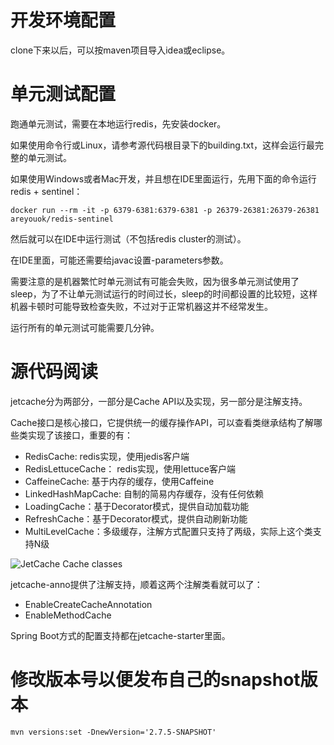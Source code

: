 # 开发环境配置
clone下来以后，可以按maven项目导入idea或eclipse。


# 单元测试配置
跑通单元测试，需要在本地运行redis，先安装docker。

如果使用命令行或Linux，请参考源代码根目录下的building.txt，这样会运行最完整的单元测试。

如果使用Windows或者Mac开发，并且想在IDE里面运行，先用下面的命令运行redis + sentinel：
```
docker run --rm -it -p 6379-6381:6379-6381 -p 26379-26381:26379-26381 areyouok/redis-sentinel
```
然后就可以在IDE中运行测试（不包括redis cluster的测试）。

在IDE里面，可能还需要给javac设置-parameters参数。

需要注意的是机器繁忙时单元测试有可能会失败，因为很多单元测试使用了sleep，为了不让单元测试运行的时间过长，sleep的时间都设置的比较短，这样机器卡顿时可能导致检查失败，不过对于正常机器这并不经常发生。

运行所有的单元测试可能需要几分钟。

# 源代码阅读
jetcache分为两部分，一部分是Cache API以及实现，另一部分是注解支持。

Cache接口是核心接口，它提供统一的缓存操作API，可以查看类继承结构了解哪些类实现了该接口，重要的有：
* RedisCache: redis实现，使用jedis客户端
* RedisLettuceCache： redis实现，使用lettuce客户端
* CaffeineCache: 基于内存的缓存，使用Caffeine
* LinkedHashMapCache: 自制的简易内存缓存，没有任何依赖
* LoadingCache：基于Decorator模式，提供自动加载功能
* RefreshCache：基于Decorator模式，提供自动刷新功能
* MultiLevelCache：多级缓存，注解方式配置只支持了两级，实际上这个类支持N级

![JetCache Cache classes](../images/cache_classes.png)

jetcache-anno提供了注解支持，顺着这两个注解类看就可以了：
* EnableCreateCacheAnnotation
* EnableMethodCache

Spring Boot方式的配置支持都在jetcache-starter里面。


# 修改版本号以便发布自己的snapshot版本
```
mvn versions:set -DnewVersion='2.7.5-SNAPSHOT'
```